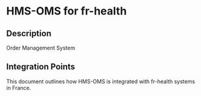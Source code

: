 # HMS-OMS for fr-health

## Description

Order Management System

## Integration Points

This document outlines how HMS-OMS is integrated with fr-health systems in France.
